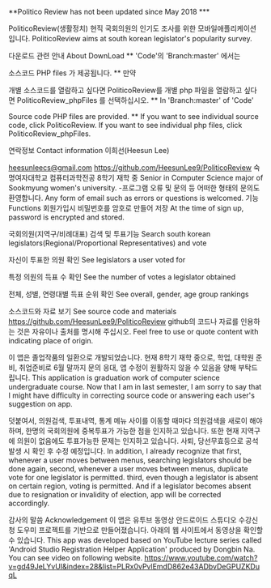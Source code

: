 **Politico Review has not been updated since May 2018 *** 

PoliticoReview(생활정치)
현직 국회의원의 인기도 조사를 위한 모바일애플리케이션 입니다. PoliticoReview aims at south korean legislator's popularity survey.

다운로드 관련 안내 About DownLoad
** 'Code'의 'Branch:master' 에서는

소스코드
PHP files 가 제공됩니다. 
** 만약 

개별 소스코드를 열람하고 싶다면 PoliticoReview를
개별 php 파일을 열람하고 싶다면 PoliticoReview_phpFiles 를 선택하십시오.
** In 'Branch:master' of 'Code'

Source code
PHP files are provided.
** If you want to see individual source code, click PoliticoReview. 
If you want to see individual php files, click PoliticoReview_phpFiles.

연락정보 Contact information
이희선(Heesun Lee)

heesunleecs@gmail.com
https://github.com/HeesunLee9/PoliticoReview
숙명여자대학교 컴퓨터과학전공 8학기 재학 중 Senior in Computer Science major of Sookmyung women's university. -프로그램 오류 및 문의 등 어떠한 형태의 문의도 환영합니다. Any form of email such as errors or questions is welcomed.
기능 Functions
회원가입시 비밀번호를 암호로 만들어 저장 At the time of sign up, password is encrypted and stored.

국회의원(지역구/비례대표) 검색 및 투표기능 Search south korean legislators(Regional/Proportional Representatives) and vote

자신이 투표한 의원 확인 See legislators a user voted for

특정 의원의 득표 수 확인 See the number of votes a legislator obtained

전체, 성별, 연령대별 득표 순위 확인 See overall, gender, age group rankings

소스코드와 자료 보기 See source code and materials https://github.com/HeesunLee9/PoliticoReview github의 코드나 자료를 인용하는 것은 자유이나 출처를 명시해 주십시오. Feel free to use or quote content with indicating place of origin.

이 앱은 졸업작품의 일환으로 개발되었습니다. 현재 8학기 재학 중으로, 학업, 대학원 준비, 취업준비로 6월 말까지 문의 응대, 앱 수정이 원활하지 않을 수 있음을 양해 부탁드립니다. This application is graduation work of computer science undergraduate course. Now that I am in last semester, I am sorry to say that I might have difficulty in correcting source code or answering each user's suggestion on app.

덧붙여서, 의원검색, 투표내역, 통계 메뉴 사이를 이동할 때마다 의원검색을 새로이 해야 하며, 한명의 국회의원에 중복투표가 가능한 점을 인지하고 있습니다. 또한 현재 지역구에 의원이 없음에도 투표가능한 문제는 인지하고 있습니다. 사퇴, 당선무효등으로 공석 발생 시 확인 후 수정 예정입니다. In addition, I already recognize that first, whenever a user moves between menus, searching legislators should be done again, second, whenever a user moves between menus, duplicate vote for one legislator is permitted. third, even though a legislator is absent on certain region, voting is permitted. And if a legislator becomes absent due to resignation or invalidity of election, app will be corrected accordingly.

감사의 말씀 Acknowledgement 이 앱은 유투브 동영상 안드로이드 스튜디오 수강신청 도우미 프로젝트를 기반으로 만들어졌습니다. 아래의 웹 사이트에서 동영상을 확인할 수 있습니다. This app was developed based on YouTube lecture series called 'Android Studio Registration Helper Application' produced by Dongbin Na. You can see video on following website.
https://www.youtube.com/watch?v=gd49JeLYvUI&index=28&list=PLRx0vPvlEmdD862e43ADbvDeGPUZKDuqL
